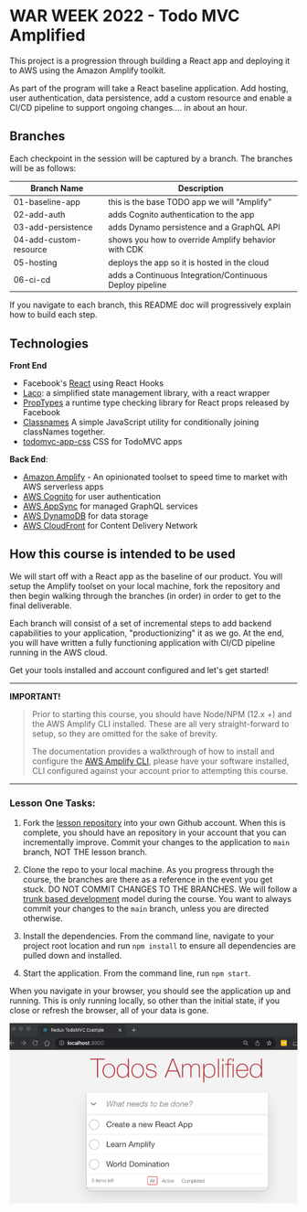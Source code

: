 # WAR WEEK 2022 - Todo MVC Amplified

This project is a progression through building a React app and deploying it to AWS using the Amazon Amplify toolkit.

As part of the program will take a React baseline application. Add hosting, user authentication, data persistence, add a custom resource and enable a CI/CD pipeline to support ongoing changes.... in about an hour.


## Branches

Each checkpoint in the session will be captured by a branch. The branches will be as follows:

|Branch Name|Description|
|-----------|-----------|
|01-baseline-app|this is the base TODO app we will "Amplify"|
|02-add-auth|adds Cognito authentication to the app|
|03-add-persistence|adds Dynamo persistence and a GraphQL API|
|04-add-custom-resource|shows you how to override Amplify behavior with CDK|
|05-hosting|deploys the app so it is hosted in the cloud|
|06-ci-cd|adds a Continuous Integration/Continuous Deploy pipeline|

If you navigate to each branch, this README doc will progressively explain how to build each step. 

## Technologies

__Front End__

* Facebook's [React](https://reactjs.org/) using React Hooks
* [Laco](https://www.npmjs.com/package/laco): a simplified state management library, with a react wrapper
* [PropTypes](https://www.npmjs.com/package/prop-types) a runtime type checking library for React props released by Facebook
* [Classnames](https://www.npmjs.com/package/classnames) A simple JavaScript utility for conditionally joining classNames together.
* [todomvc-app-css](https://www.npmjs.com/package/todomvc-app-css) CSS for TodoMVC apps


__Back End__: 

* [Amazon Amplify](https://docs.amplify.aws/) - An opinionated toolset to speed time to market with AWS serverless apps
* [AWS Cognito](https://docs.amplify.aws/lib/auth/getting-started/q/platform/js/) for user authentication
* [AWS AppSync](https://docs.amplify.aws/lib/graphqlapi/getting-started/q/platform/js/) for managed GraphQL services
* [AWS DynamoDB](https://docs.amplify.aws/lib/datastore/getting-started/q/platform/js/) for data storage
* [AWS CloudFront](https://docs.aws.amazon.com/amplify/latest/userguide/getting-started.html) for Content Delivery Network

## How this course is intended to be used

We will start off with a React app as the baseline of our product. You will setup the Amplify toolset on your local machine, fork the repository and then begin walking through the branches (in order) in order to get to the final deliverable.

Each branch will consist of a set of incremental steps to add backend capabilities to your application, "productionizing" it as we go. At the end, you will have written a fully functioning application with CI/CD pipeline running in the AWS cloud.

Get your tools installed and account configured and let's get started!

---

__IMPORTANT!__
> Prior to starting this course, you should have Node/NPM (12.x +) and the AWS Amplify CLI installed. These are all very straight-forward to  setup, so they are omitted for the sake of brevity. 
>
> The documentation provides a walkthrough of how to install and configure the [AWS Amplify CLI](https://docs.amplify.aws/cli/start/install/), please have your software installed, CLI configured against your account prior to attempting this course.

---


### Lesson One Tasks:

1. Fork the [lesson repository](https://github.com/mgivneyjg/todo-amplify) into your own Github account. When this is complete, you should have an repository in your account that you can incrementally improve. Commit your changes to the application to `main` branch, NOT THE lesson branch. 

2. Clone the repo to your local machine. As you progress through the course, the branches are there as a reference in the event you get stuck. DO NOT COMMIT CHANGES TO THE BRANCHES. We will follow a [trunk based development](https://trunkbaseddevelopment.com/) model during the course. You want to always commit your changes to the `main` branch, unless you are directed otherwise.

3. Install the dependencies. From the command line, navigate to your project root location and run `npm install` to ensure all dependencies are pulled down and installed.

4. Start the application. From the command line, run `npm start`.

When you navigate in your browser, you should see the application up and running. This is only running locally, so other than the initial state, if you close or refresh the browser, all of your data is gone.

![Start State](./docs/01-run-app.png)
